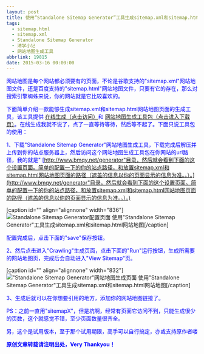 ```yaml
---
layout: post
title: 使用“Standalone Sitemap Generator”工具生成sitemap.xml和sitemap.html网站地图
tags:
  - sitemap.html
  - sitemap.xml
  - Standalone Sitemap Generator
  - 清学小记
  - 网站地图生成工具
abbrlink: 19815
date: 2015-03-16 00:00:00
---
```


<!-- build time:Sat Jun 23 2018 12:05:15 GMT+0800 (中国标准时间) -->

<span style="color:#00f">网站地图是每个网站都必须要有的页面，不论是谷歌支持的"sitemap.xml"网站地图文件，还是百度支持的"sitemap.html"网站地图文件，只要有它的存在，那么对搜索引擎蜘蛛来说，你的网站就是它比较喜欢的。</span>

<span style="color:#00f">下面简单介绍一款能够生成sitemap.xml和sitemap.html网站地图页面的生成工具，该工具提供 [在线生成（点击访问）](https://www.xml-sitemaps.com/)和 [网站地图生成工具包（点击进入下载页）](https://www.xml-sitemaps.com/standalone-google-sitemap-generator.html)。在线生成我就不说了，点了一直等待等待，然后等不起了。下面只说工具包的使用：</span>

<span style="color:#00f">1、下载"Standalone Sitemap Generator"网站地图生成工具，下载完成后解压并上传到你的站点服务器上，然后访问这个网站地图生成工具包在你网站的url路径，我的就是" [http://www.bmqy.net/generator"目录，然后就会看到下面的这个设置页面。简单的配置一下的你的站点路径，和放置sitemap.xml和sitemap.html网站地图页面的路径（遮盖的信息以你的页面显示的信息为准。。）。](http://www.bmqy.net/generator"目录，然后就会看到下面的这个设置页面。简单的配置一下的你的站点路径，和放置sitemap.xml和sitemap.html网站地图页面的路径（遮盖的信息以你的页面显示的信息为准。。）。)</span>

[caption id="" align="alignnone" width="836"] ![Standalone Sitemap Generator配置页面](http://ww4.sinaimg.cn/large/4eed32f2jw1eq7m3426imj20n80l7ahx.jpg) 使用"Standalone Sitemap Generator"工具生成sitemap.xml和sitemap.html网站地图[/caption]

<span style="color:#00f">配置完成后，点击下面的"save"保存按钮。</span>

<span style="color:#00f">2、然后点击进入"Crawling"生成页面，点击下面的"Run"运行按钮，生成所需要的网站地图页，完成后会自动进入"View Sitemap"页。</span>

[caption id="" align="alignnone" width="832"] !["Standalone Sitemap Generator"网站地图生成页面](http://ww2.sinaimg.cn/large/4eed32f2jw1eq7m322tdsj20n40gyafo.jpg) 使用"Standalone Sitemap Generator"工具生成sitemap.xml和sitemap.html网站地图[/caption]

<span style="color:#00f">3、生成后就可以在你想要引用的地方，添加你的网站地图链接了。</span>

<span style="color:#00f">PS：之前一直用"sitemapX"，但是坑啊，经常有页面它访问不到，只能生成很少的页数，这个就感觉不错，至少页面数量很齐全。</span>

<span style="color:#00f">另，这个是试用版本，至于那个试用期限，高手可以自行搞定，亦或支持原作者喽</span>

**<span style="color:#00f">原创文章转载请注明出处，Very Thankyou！</span>**
<!-- rebuild by neat -->